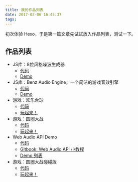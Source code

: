 ```yaml
---
title: 我的作品列表
date: 2017-02-06 16:45:37
tags:
---
```


初次体验 Hexo，于是第一篇文章先试试放入作品列表，测试一下。

## 作品列表

- JS库：8位风格噪波生成器
    - [代码](https://github.com/BenzLeung/8bitNoise.js)
    - [Demo](https://benzleung.github.io/8bitNoise.js/demo-eng.html)
- JS库：Benz Audio Engine，一个简洁的游戏音效引擎
    - [代码](https://github.com/BenzLeung/benz-audio-engine)
    - [Demo](https://benzleung.github.io/benz-audio-engine/demo.html)
- 游戏：欢乐台球
    - [代码](https://github.com/BenzLeung/funny-billards)
    - [玩起来！](https://benzleung.github.io/funny-billards/)
- 游戏：圆圈大战
    - [代码](https://github.com/BenzLeung/circle)
    - [玩起来！](https://benzleung.github.io/circle/)
- Web Audio API Demo
    - [代码](https://github.com/BenzLeung/web-audio-api-demo)
    - [Gitbook: Web Audio API 小教程](https://benzleung.gitbooks.io/web-audio-api-mini-guide/)
    - [Demo 列表](https://benzleung.github.io/web-audio-api-demo/)
- 游戏：圆圈大战碰碰版
    - [代码](https://github.com/BenzLeung/circle-physics)
    - [玩起来！](https://benzleung.github.io/circle-physics/)
